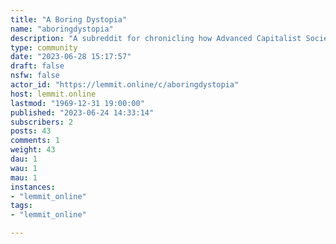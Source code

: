 ```yaml
---
title: "A Boring Dystopia" 
name: "aboringdystopia"
description: "A subreddit for chronicling how Advanced Capitalist Society is not only dystopic, but also incredibly boring."
type: community
date: "2023-06-28 15:17:57"
draft: false
nsfw: false
actor_id: "https://lemmit.online/c/aboringdystopia"
host: lemmit.online
lastmod: "1969-12-31 19:00:00"
published: "2023-06-24 14:33:14"
subscribers: 2
posts: 43
comments: 1
weight: 43
dau: 1
wau: 1
mau: 1
instances:
- "lemmit_online"
tags: 
- "lemmit_online"

---
```

